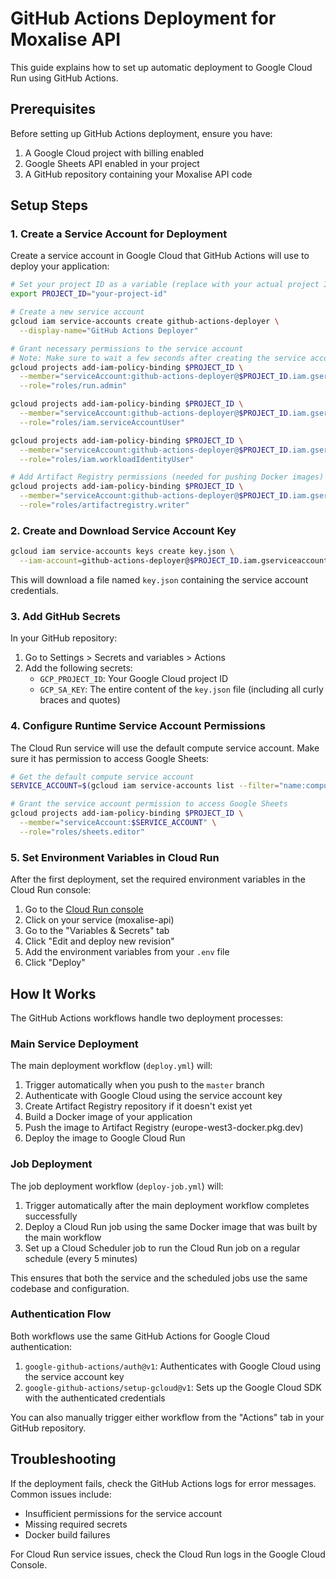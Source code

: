 # GitHub Actions Deployment for Moxalise API

This guide explains how to set up automatic deployment to Google Cloud Run using GitHub Actions.

## Prerequisites

Before setting up GitHub Actions deployment, ensure you have:

1. A Google Cloud project with billing enabled
2. Google Sheets API enabled in your project
3. A GitHub repository containing your Moxalise API code

## Setup Steps

### 1. Create a Service Account for Deployment

Create a service account in Google Cloud that GitHub Actions will use to deploy your application:

```bash
# Set your project ID as a variable (replace with your actual project ID)
export PROJECT_ID="your-project-id"

# Create a new service account
gcloud iam service-accounts create github-actions-deployer \
  --display-name="GitHub Actions Deployer"

# Grant necessary permissions to the service account
# Note: Make sure to wait a few seconds after creating the service account before adding permissions
gcloud projects add-iam-policy-binding $PROJECT_ID \
  --member="serviceAccount:github-actions-deployer@$PROJECT_ID.iam.gserviceaccount.com" \
  --role="roles/run.admin"

gcloud projects add-iam-policy-binding $PROJECT_ID \
  --member="serviceAccount:github-actions-deployer@$PROJECT_ID.iam.gserviceaccount.com" \
  --role="roles/iam.serviceAccountUser"

gcloud projects add-iam-policy-binding $PROJECT_ID \
  --member="serviceAccount:github-actions-deployer@$PROJECT_ID.iam.gserviceaccount.com" \
  --role="roles/iam.workloadIdentityUser"

# Add Artifact Registry permissions (needed for pushing Docker images)
gcloud projects add-iam-policy-binding $PROJECT_ID \
  --member="serviceAccount:github-actions-deployer@$PROJECT_ID.iam.gserviceaccount.com" \
  --role="roles/artifactregistry.writer"
```

### 2. Create and Download Service Account Key

```bash
gcloud iam service-accounts keys create key.json \
  --iam-account=github-actions-deployer@$PROJECT_ID.iam.gserviceaccount.com
```

This will download a file named `key.json` containing the service account credentials.

### 3. Add GitHub Secrets

In your GitHub repository:

1. Go to Settings > Secrets and variables > Actions
2. Add the following secrets:
   - `GCP_PROJECT_ID`: Your Google Cloud project ID
   - `GCP_SA_KEY`: The entire content of the `key.json` file (including all curly braces and quotes)

### 4. Configure Runtime Service Account Permissions

The Cloud Run service will use the default compute service account. Make sure it has permission to access Google Sheets:

```bash
# Get the default compute service account
SERVICE_ACCOUNT=$(gcloud iam service-accounts list --filter="name:compute@developer.gserviceaccount.com" --format="value(email)")

# Grant the service account permission to access Google Sheets
gcloud projects add-iam-policy-binding $PROJECT_ID \
  --member="serviceAccount:$SERVICE_ACCOUNT" \
  --role="roles/sheets.editor"
```

### 5. Set Environment Variables in Cloud Run

After the first deployment, set the required environment variables in the Cloud Run console:

1. Go to the [Cloud Run console](https://console.cloud.google.com/run)
2. Click on your service (moxalise-api)
3. Go to the "Variables & Secrets" tab
4. Click "Edit and deploy new revision"
5. Add the environment variables from your `.env` file
6. Click "Deploy"

## How It Works

The GitHub Actions workflows handle two deployment processes:

### Main Service Deployment

The main deployment workflow (`deploy.yml`) will:

1. Trigger automatically when you push to the `master` branch
2. Authenticate with Google Cloud using the service account key
3. Create Artifact Registry repository if it doesn't exist yet
4. Build a Docker image of your application
5. Push the image to Artifact Registry (europe-west3-docker.pkg.dev)
6. Deploy the image to Google Cloud Run

### Job Deployment

The job deployment workflow (`deploy-job.yml`) will:

1. Trigger automatically after the main deployment workflow completes successfully
2. Deploy a Cloud Run job using the same Docker image that was built by the main workflow
3. Set up a Cloud Scheduler job to run the Cloud Run job on a regular schedule (every 5 minutes)

This ensures that both the service and the scheduled jobs use the same codebase and configuration.

### Authentication Flow

Both workflows use the same GitHub Actions for Google Cloud authentication:

1. `google-github-actions/auth@v1`: Authenticates with Google Cloud using the service account key
2. `google-github-actions/setup-gcloud@v1`: Sets up the Google Cloud SDK with the authenticated credentials

You can also manually trigger either workflow from the "Actions" tab in your GitHub repository.

## Troubleshooting

If the deployment fails, check the GitHub Actions logs for error messages. Common issues include:

- Insufficient permissions for the service account
- Missing required secrets
- Docker build failures

For Cloud Run service issues, check the Cloud Run logs in the Google Cloud Console.